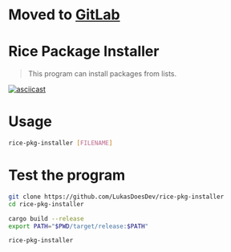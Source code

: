 # Moved to [GitLab](https://gitlab.com/LukasDoesDev/rice-pkg-installer)

# Rice Package Installer

> This program can install packages from lists.

[![asciicast](https://asciinema.org/a/458622.svg)](https://asciinema.org/a/458622)

# Usage

```bash
rice-pkg-installer [FILENAME]
```

# Test the program
```bash
git clone https://github.com/LukasDoesDev/rice-pkg-installer
cd rice-pkg-installer

cargo build --release
export PATH="$PWD/target/release:$PATH"

rice-pkg-installer
```
